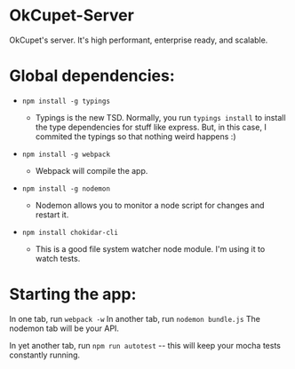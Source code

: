 # OkCupet-Server
OkCupet's server. It's high performant, enterprise ready, and scalable.

# Global dependencies:

* `npm install -g typings`
    * Typings is the new TSD. Normally, you run `typings install` to install the type dependencies for stuff like express. But, in this case, I commited the typings so that nothing weird happens :)

* `npm install -g webpack`
    * Webpack will compile the app.

* `npm install -g nodemon`
    * Nodemon allows you to monitor a node script for changes and restart it.

* `npm install chokidar-cli`
    * This is a good file system watcher node module. I'm using it to watch tests.

# Starting the app:

In one tab, run `webpack -w`
In another tab, run `nodemon bundle.js`
The nodemon tab will be your API.

In yet another tab, run `npm run autotest` -- this will keep your mocha tests constantly running.
